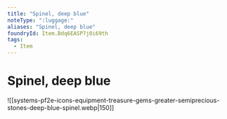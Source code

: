 ```yaml
---
title: "Spinel, deep blue"
noteType: ":luggage:"
aliases: "Spinel, deep blue"
foundryId: Item.Bdq6EASP7j0i69th
tags:
  - Item
---
```


# Spinel, deep blue
![[systems-pf2e-icons-equipment-treasure-gems-greater-semiprecious-stones-deep-blue-spinel.webp|150]]
